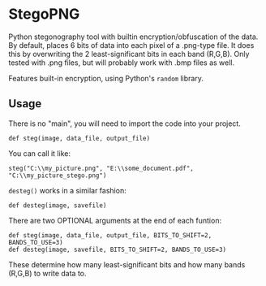 # StegoPNG

Python stegonography tool with builtin encryption/obfuscation of the data.
By default, places 6 bits of data into each pixel of a .png-type file.
It does this by overwriting the 2 least-significant bits in each band (R,G,B).
Only tested with .png files, but will probably work with .bmp files as well.

Features built-in encryption, using Python's `random` library.

## Usage

There is no "main", you will need to import the code into your project.
    
    def steg(image, data_file, output_file)
        
You can call it like: 
    
    steg("C:\\my_picture.png", "E:\\some_document.pdf", "C:\\my_picture_stego.png")
    
`desteg()` works in a similar fashion:

    def desteg(image, savefile)
    
There are two OPTIONAL arguments at the end of each funtion:
    
    def steg(image, data_file, output_file, BITS_TO_SHIFT=2, BANDS_TO_USE=3)
    def desteg(image, savefile, BITS_TO_SHIFT=2, BANDS_TO_USE=3)
    
These determine how many least-significant bits and how many bands (R,G,B) to write data to.
